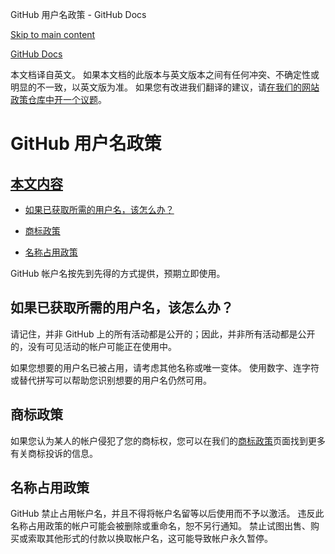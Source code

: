 GitHub 用户名政策 - GitHub Docs

[Skip to main content](#main-content)

[](/cn)[GitHub Docs](/cn)

本文档译自英文。 如果本文档的此版本与英文版本之间有任何冲突、不确定性或明显的不一致，以英文版为准。 如果您有改进我们翻译的建议，请[在我们的网站政策仓库中开一个议题](https://github.com/github/site-policy/issues)。

GitHub 用户名政策
==========

[本文内容](/github/site-policy/github-username-policy#in-this-article)
----------

* [如果已获取所需的用户名，该怎么办？](#what-if-the-username-i-want-is-already-taken)

* [商标政策](#trademark-policy)

* [名称占用政策](#name-squatting-policy)

GitHub 帐户名按先到先得的方式提供，预期立即使用。

[](#what-if-the-username-i-want-is-already-taken)如果已获取所需的用户名，该怎么办？
----------

请记住，并非 GitHub 上的所有活动都是公开的；因此，并非所有活动都是公开的，没有可见活动的帐户可能正在使用中。

如果您想要的用户名已被占用，请考虑其他名称或唯一变体。 使用数字、连字符或替代拼写可以帮助您识别想要的用户名仍然可用。

[](#trademark-policy)商标政策
----------

如果您认为某人的帐户侵犯了您的商标权，您可以在我们的[商标政策](/cn/articles/github-trademark-policy)页面找到更多有关商标投诉的信息。

[](#name-squatting-policy)名称占用政策
----------

GitHub 禁止占用帐户名，并且不得将帐户名留等以后使用而不予以激活。 违反此名称占用政策的帐户可能会被删除或重命名，恕不另行通知。 禁止试图出售、购买或索取其他形式的付款以换取帐户名，这可能导致帐户永久暂停。

